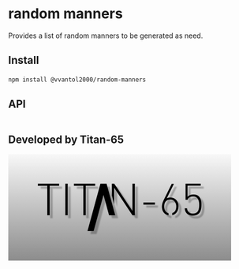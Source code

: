 # random manners

Provides a list of random manners to be generated as need.

## Install
```sh
npm install @vvantol2000/random-manners
```

## API

```js

```



## Developed by Titan-65
![Titan-65](Titan-65.png)